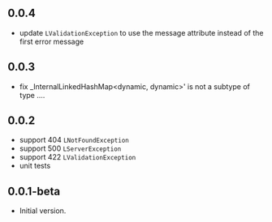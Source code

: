 ## 0.0.4

- update `LValidationException` to use the message attribute instead of the first error message

## 0.0.3

- fix \_InternalLinkedHashMap<dynamic, dynamic>' is not a subtype of type ....

## 0.0.2

- support 404 `LNotFoundException`
- support 500 `LServerException`
- support 422 `LValidationException`
- unit tests

## 0.0.1-beta

- Initial version.
